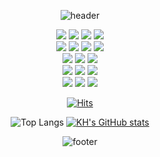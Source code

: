 <div align="center">
  
![header](https://capsule-render.vercel.app/api?type=egg&color=auto&height=300&section=header&text=Hello&fontSize=90&fontColor=FFFFFF)

<img src="https://img.shields.io/badge/spring-6DB33F.svg?style=flat&logo=spring&logoColor=ffffff"/>
<img src="https://img.shields.io/badge/spring boot-20232a.svg?style=flat&logo=springboot&logoColor=6DB33F"/>
<img src="https://img.shields.io/badge/javascript-F7DF1E.svg?style=flat&logo=javascript&logoColor=ffffff"/>
<img src="https://img.shields.io/badge/typescript-3178C6.svg?style=flat&logo=typescript&logoColor=ffffff"/>
<br>
<img src="https://img.shields.io/badge/MySql-4479A1.svg?style=flat&logo=mysql&logoColor=ffffff"/>
<img src="https://img.shields.io/badge/mongodb-47A248.svg?style=flat&logo=mongodb&logoColor=ffffff"/>
<img src="https://img.shields.io/badge/redis-FF4438.svg?style=flat&logo=redis&logoColor=ffffff"/>
<img src="https://img.shields.io/badge/postgreSQL-4169E1.svg?style=flat&logo=postgresql&logoColor=ffffff"/>
<br>
<img src="https://img.shields.io/badge/elasticsearch-005571.svg?style=flat&logo=elasticsearch&logoColor=ffffff"/>
<img src="https://img.shields.io/badge/fluentbit-49BDA5.svg?style=flat&logo=fluentbit&logoColor=ffffff"/>
<img src="https://img.shields.io/badge/kibana-005571.svg?style=flat&logo=kibana&logoColor=ffffff"/>
<br>
<img src="https://img.shields.io/badge/docker-2496ED.svg?style=flat&logo=docker&logoColor=ffffff"/>
<img src="https://img.shields.io/badge/kubernetes-326CE5.svg?style=flat&logo=kubernetes&logoColor=ffffff"/>
<img src="https://img.shields.io/badge/helm-0F1689.svg?style=flat&logo=helm&logoColor=ffffff"/>
<br>
<img src="https://img.shields.io/badge/git-F05032.svg?style=flat&logo=git&logoColor=ffffff"/>
<img src="https://img.shields.io/badge/jira-0052CC.svg?style=flat&logo=jira&logoColor=ffffff"/>
<img src="https://img.shields.io/badge/slack-4A154B.svg?style=flat&logo=slack&logoColor=ffffff"/>
<br>


[![Hits](https://hits.seeyoufarm.com/api/count/incr/badge.svg?url=https%3A%2F%2Fgithub.com%2Fii-V-ii&count_bg=%2337BACD&title_bg=%23555555&icon=&icon_color=%23E7E7E7&title=hits&edge_flat=false)](https://hits.seeyoufarm.com)

![Top Langs](https://github-readme-stats.vercel.app/api/top-langs/?username=ii-V-ii&layout=compact&card_width=400)
[![KH's GitHub stats](https://github-readme-stats.vercel.app/api?username=ii-V-ii&theme=vue&line_height=20)](https://github.com/anuraghazra/github-readme-stats)

![footer](https://capsule-render.vercel.app/api?type=rect&color=auto&height=100&section=footer)
</div>
<!--
**ii-V-ii/ii-V-ii** is a ✨ _special_ ✨ repository because its `README.md` (this file) appears on your GitHub profile.

Here are some ideas to get you started:

- 🔭 I’m currently working on ...
- 🌱 I’m currently learning ...
- 👯 I’m looking to collaborate on ...
- 🤔 I’m looking for help with ...
- 💬 Ask me about ...
- 📫 How to reach me: ...
- 😄 Pronouns: ...
- ⚡ Fun fact: ...
-->
